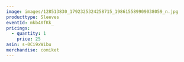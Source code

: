 ```yaml
---
image: images/128513830_1792325324258715_198615589909038059_n.jpg
producttype: Sleeves
eventId: mkb4XfKk_
pricings:
  - quantity: 1
    price: 25
asin: s-0Ci9xWibu
merchandise: comiket
---
```

